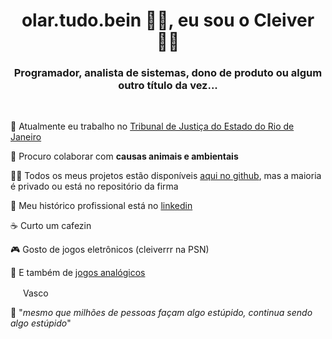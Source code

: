 <h1 align="center">olar.tudo.bein 🤙🏻, eu sou o Cleiver 👋🏻</h1>
<h3 align="center">Programador, analista de sistemas, dono de produto ou algum outro título da vez...</h3>
<br>

🔭 Atualmente eu trabalho no [Tribunal de Justiça do Estado do Rio de Janeiro](http://www.tjrj.jus.br/)

👯 Procuro colaborar com **causas animais e ambientais**

👨‍💻 Todos os meus projetos estão disponíveis [aqui no github](https://github.com/cleiver?tab=repositories), mas a maioria é privado ou está no repositório da firma

📄 Meu histórico profissional está no [linkedin](https://www.linkedin.com/in/cleiver/)

☕️ Curto um cafezin

🎮 Gosto de jogos eletrônicos (cleiverrr na PSN)

🎲 E também de [jogos analógicos](https://ludopedia.com.br/usuario/cleiver)

<img src="https://upload.wikimedia.org/wikipedia/pt/a/ac/CRVascodaGama.png" width="16px"> Vasco

💬 "_mesmo que milhões de pessoas façam algo estúpido, continua sendo algo estúpido_"
